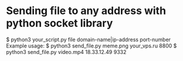 # Sending file to any address with python socket library
  $ python3 your_script.py file domain-name|ip-address port-number
Example usage:
  $ python3 send_file.py meme.png your_vps.ru 8800
  $ python3 send_file.py video.mp4 18.33.12.49 9332

